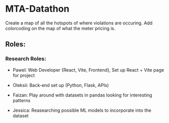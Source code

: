 # MTA-Datathon
Create a map of all the hotspots of where violations are occuring. Add colorcoding on the map of what the meter pricing is.

## Roles: 

### Research Roles:

- Pawel: Web Developer {React, Vite, Frontend}, Set up React + Vite page for project


- Oleksii: Back-end set up (Python, Flask, APIs) 


- Faizan: Play around with datasets in pandas looking for interesting patterns

- Jessica: Reasearching possible ML models to incorporate into the dataset

